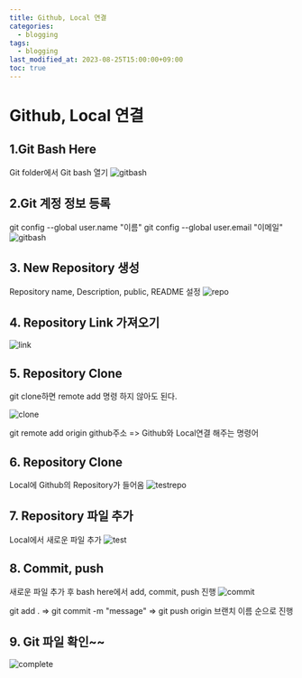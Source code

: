```yaml
---
title: Github, Local 연결
categories: 
  - blogging
tags:
  - blogging
last_modified_at: 2023-08-25T15:00:00+09:00
toc: true
---
```

# Github, Local 연결

## 1.Git Bash Here
Git folder에서 Git bash 열기
![gitbash](https://github.com/do-bby/TestRepo/assets/58400107/42acf798-867d-42a9-a0c5-9e414d03b815)


## 2.Git 계정 정보 등록
git config --global user.name "이름"
git config --global user.email "이메일"
![gitbash](https://github.com/do-bby/TestRepo/assets/58400107/42acf798-867d-42a9-a0c5-9e414d03b815)


## 3. New Repository 생성
Repository name, Description, public, README 설정
![repo](https://github.com/do-bby/TestRepo/assets/58400107/23be7065-f213-4eb6-bddc-fa10052d3c40)


## 4. Repository Link 가져오기

![link](https://github.com/do-bby/TestRepo/assets/58400107/7eaa58f3-a11e-451b-99b8-bb70451faeaa)


## 5. Repository Clone
git clone하면 remote add 명령 하지 않아도 된다.

![clone](https://github.com/do-bby/TestRepo/assets/58400107/d6f773f0-be61-4ef8-bb3d-db49d01c5fcc)

git remote add origin github주소 => Github와 Local연결 해주는 명령어


## 6. Repository Clone
Local에 Github의 Repository가 들어옴
![testrepo](https://github.com/do-bby/TestRepo/assets/58400107/de1a2c18-f0c1-4a37-9c44-8086ab21e7b2)



## 7. Repository 파일 추가
Local에서 새로운 파일 추가
![test](https://github.com/do-bby/TestRepo/assets/58400107/52c5dfe2-af28-40ad-8da1-0522525dcffb)


## 8. Commit, push
새로운 파일 추가 후 bash here에서 add, commit, push 진행
![commit](https://github.com/do-bby/TestRepo/assets/58400107/aec5cb65-5230-43ab-9eae-2bcc55d170f4)

git add . => git commit -m "message" => git push origin 브랜치 이름 순으로 진행



## 9. Git 파일 확인~~

![complete](https://github.com/do-bby/TestRepo/assets/58400107/6db3745c-5361-4727-99f8-89768dfae707)


